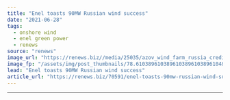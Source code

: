 ```yaml
---
title: "Enel toasts 90MW Russian wind success"
date: "2021-06-28"
tags: 
  - onshore wind
  - enel green power
  - renews
source: "renews"
image_url: "https://renews.biz//media/25035/azov_wind_farm_russia_credit_enel_green_power.jpeg?mode=crop&width=770&heightratio=0.6103896103896103896103896104&slimmage=true"
image_fp: "/assets/img/post_thumbnails/78.6103896103896103896103896104&slimmage=true"
lead: "Enel toasts 90MW Russian wind success"
article_url: "https://renews.biz/70591/enel-toasts-90mw-russian-wind-success/"
---
```


---

